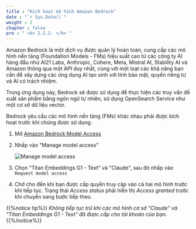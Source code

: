 ```yaml
---
title : "Kích hoạt mô hình Amazon Bedrock"
date : "`r Sys.Date()`"
weight : 2
chapter : false
pre : " <b> 2.2.2. </b> "
---
```


Amazon Bedrock là một dịch vụ được quản lý hoàn toàn, cung cấp các mô hình nền tảng (Foundation Models - FMs) hiệu suất cao từ các công ty AI hàng đầu như AI21 Labs, Anthropic, Cohere, Meta, Mistral AI, Stability AI và Amazon thông qua một API duy nhất, cùng với một loạt các khả năng bạn cần để xây dựng các ứng dụng AI tạo sinh với tính bảo mật, quyền riêng tư và AI có trách nhiệm.

Trong ứng dụng này, Bedrock sẽ được sử dụng để thực hiện các truy vấn đề xuất sản phẩm bằng ngôn ngữ tự nhiên, sử dụng OpenSearch Service như một cơ sở dữ liệu vector.

Bedrock yêu cầu các mô hình nền tảng (FMs) khác nhau phải được kích hoạt trước khi chúng được sử dụng.

1. Mở [Amazon Bedrock Model Access](https://us-west-2.console.aws.amazon.com/bedrock/home?region=us-west-2#/modelaccess)
    
2. Nhấp vào "Manage model access"
    
   ![Manage model access](/images/2/2.2/9.jpg)
    
3. Chọn "Titan Embeddings G1 - Text" và "Claude", sau đó nhấp vào `Request model access`
    
4. Chờ cho đến khi bạn được cấp quyền truy cập vào cả hai mô hình trước khi tiếp tục. Trạng thái _Access status_ phải hiển thị _Access granted_ trước khi chuyển sang bước tiếp theo.
    
{{%notice tip%}}
_Không tiếp tục trừ khi các mô hình cơ sở "Claude" và "Titan Embeddings G1 - Text" đã được cấp cho tài khoản của bạn._
{{%/notice%}}